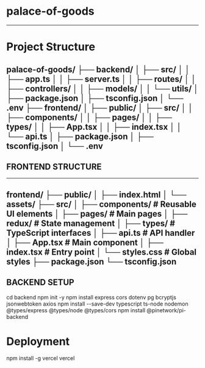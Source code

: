 # palace-of-goods #
----
# Project Structure #

palace-of-goods/
├── backend/
│   ├── src/
│   │   ├── app.ts
│   │   ├── server.ts
│   │   ├── routes/
│   │   ├── controllers/
│   │   ├── models/
│   │   └── utils/
│   ├── package.json
│   ├── tsconfig.json
│   └── .env
├── frontend/
│   ├── public/
│   ├── src/
│   │   ├── components/
│   │   ├── pages/
│   │   ├── types/
│   │   ├── App.tsx
│   │   ├── index.tsx
│   │   └── api.ts
│   ├── package.json
│   ├── tsconfig.json
│   └── .env
---

## FRONTEND STRUCTURE ##
---
frontend/
├── public/
│   ├── index.html
│   └── assets/
├── src/
│   ├── components/   # Reusable UI elements
│   ├── pages/        # Main pages
│   ├── redux/        # State management
│   ├── types/        # TypeScript interfaces
│   ├── api.ts        # API handler
│   ├── App.tsx       # Main component
│   ├── index.tsx     # Entry point
│   └── styles.css    # Global styles
├── package.json
└── tsconfig.json
---
## BACKEND SETUP ##
cd backend
npm init -y
npm install express cors dotenv pg bcryptjs jsonwebtoken axios
npm install --save-dev typescript ts-node nodemon @types/express @types/node @types/cors
npm install @pinetwork/pi-backend

# Deployment #
npm install -g vercel
vercel
